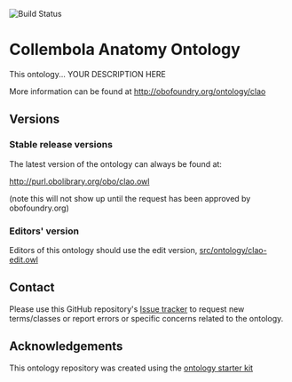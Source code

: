 
![Build Status](https://github.com/luis-gonzalez-m/Collembola/workflows/CI/badge.svg)
# Collembola Anatomy Ontology

This ontology... YOUR DESCRIPTION HERE

More information can be found at http://obofoundry.org/ontology/clao

## Versions

### Stable release versions

The latest version of the ontology can always be found at:

http://purl.obolibrary.org/obo/clao.owl

(note this will not show up until the request has been approved by obofoundry.org)

### Editors' version

Editors of this ontology should use the edit version, [src/ontology/clao-edit.owl](src/ontology/clao-edit.owl)

## Contact

Please use this GitHub repository's [Issue tracker](https://github.com/luis-gonzalez-m/Collembola/issues) to request new terms/classes or report errors or specific concerns related to the ontology.

## Acknowledgements

This ontology repository was created using the [ontology starter kit](https://github.com/INCATools/ontology-starter-kit)